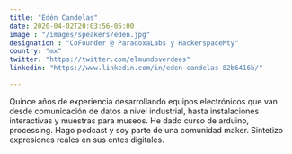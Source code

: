 ```yaml
---
title: "Edén Candelas"
date: 2020-04-02T20:03:56-05:00
image : "/images/speakers/eden.jpg"
designation : "CoFounder @ ParadoxaLabs y HackerspaceMty"
country: "mx"
twitter: "https://twitter.com/elmundoverdees"
linkedin: "https://www.linkedin.com/in/eden-candelas-82b6416b/"

---
```


Quince años de experiencia desarrollando equipos electrónicos que van desde comunicación de datos a nivel industrial, hasta instalaciones interactivas y muestras para museos. He dado curso de arduino, processing. Hago podcast y soy parte de una comunidad maker.
Sintetizo expresiones reales en sus entes digitales.